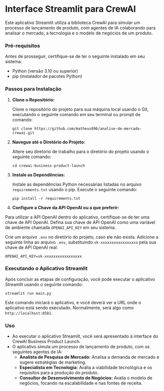 # Interface Streamlit para CrewAI

Este aplicativo Streamlit utiliza a biblioteca CrewAI para simular um processo de lançamento de produto, com agentes de IA colaborando para analisar o mercado, a tecnologia e o modelo de negócios de um produto.

### Pré-requisitos

Antes de prosseguir, certifique-se de ter o seguinte instalado em seu sistema:

- Python (versão 3.10 ou superior)
- pip (instalador de pacotes Python)

### Passos para Instalação

1. **Clone o Repositório:**
   
   Clone o repositório do projeto para sua máquina local usando o Git, executando o seguinte comando em seu terminal ou prompt de comando:

   ```
   git clone https://github.com/matheus896/analise-de-mercado-crewai.git
   ```

2. **Navegue até o Diretório do Projeto:**
   
   Altere seu diretório de trabalho para o diretório do projeto usando o seguinte comando:

   ```
   cd crewai-business-product-launch
   ```

3. **Instale as Dependências:**
   
   Instale as dependências Python necessárias listadas no arquivo `requirements.txt` usando o pip. Execute o seguinte comando:

   ```
   pip install -r requirements.txt
   ```
4.  **Configure a Chave da API OpenAI ou a que preferir:**

   Para utilizar a API OpenAI dentro do aplicativo, certifique-se de ter uma chave de API OpenAI. Defina sua chave de API OpenAI como uma variável de ambiente chamada `OPENAI_API_KEY` em seu sistema.
   
   Crie um arquivo `.env` no diretório do projeto, caso ele não exista. Adicione a seguinte linha ao arquivo `.env`, substituindo `sk-xxxxxxxxxxxxxxxxx` pela sua chave de API OpenAI real:
   
   ```
   OPENAI_API_KEY=sk-xxxxxxxxxxxxxxxxx
   ```
   
### Executando o Aplicativo Streamlit

Após concluir as etapas de configuração, você pode executar o aplicativo Streamlit usando o seguinte comando:

```
streamlit run main.py
```

Este comando iniciará o aplicativo, e você deverá ver a URL onde o aplicativo está sendo executado. Normalmente, será algo como `http://localhost:8501`.

### Uso

- Ao executar o aplicativo Streamlit, você será apresentado à interface do CrewAI Business Product Launch.
- O aplicativo simula um processo de lançamento de produto, com os seguintes agentes de IA:
    - **Analista de Pesquisa de Mercado:** Analisa a demanda de mercado e sugere estratégias de marketing.
    - **Especialista em Tecnologia:** Avalia a viabilidade tecnológica e os requisitos para a produção do produto.
    - **Consultor de Desenvolvimento de Negócios:** Avalia o modelo de negócios, focando na escalabilidade e nas fontes de receita.
